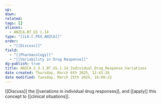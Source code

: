 ```yaml
---
up: 
down: 
related: 
tags: []
aliases:
  - ANZCA.BT_GS 1.14
type: "[[LO.C.PEX.ANZCA]]"
order:
  - "[[Discuss]]"
field:
  - "[[Pharmacology]]"
  - "[[Variability in Drug Response]]"
dg-publish: true
title: ANZCA.2.3.1_BT_GS.1.14_Individual_Drug_Response_Variations
date created: Thursday, March 6th 2025, 12:41:26
date modified: Tuesday, March 25th 2025, 16:09:22
---
```


[[Discuss]] the [[variations in individual drug responses]], and [[apply]] this concept to [[clinical situations]].

